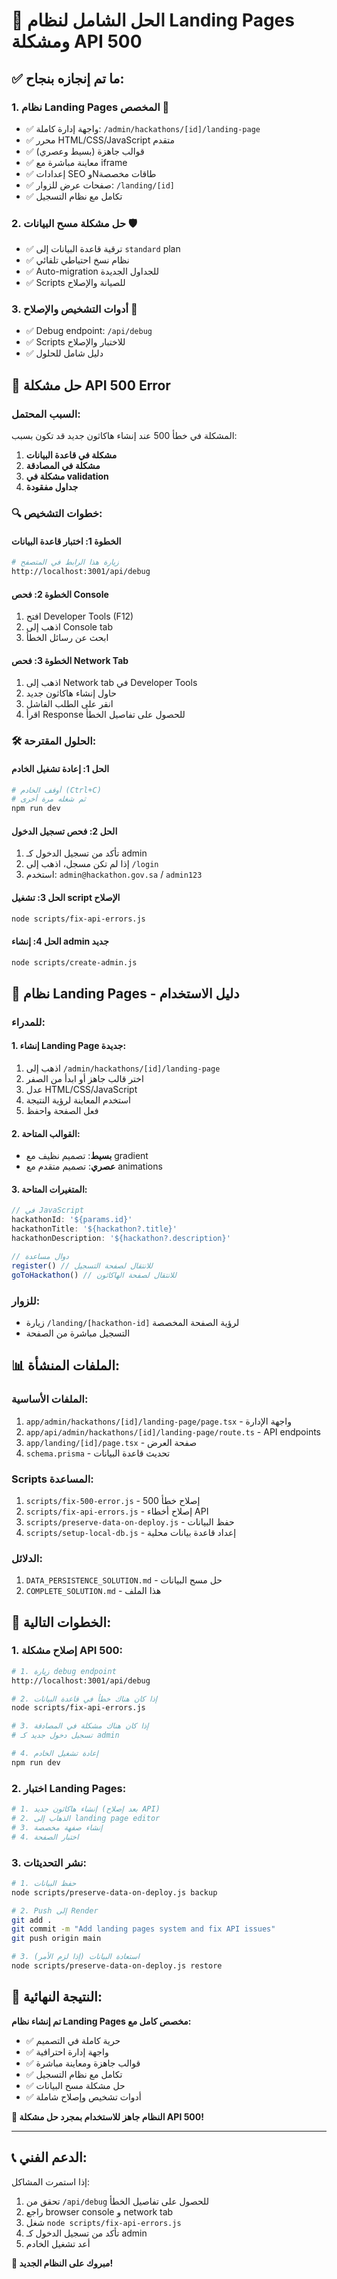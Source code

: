 # 🎉 الحل الشامل لنظام Landing Pages ومشكلة API 500

## ✅ ما تم إنجازه بنجاح:

### 1. **نظام Landing Pages المخصص** 🎨
- ✅ واجهة إدارة كاملة: `/admin/hackathons/[id]/landing-page`
- ✅ محرر HTML/CSS/JavaScript متقدم
- ✅ قوالب جاهزة (بسيط وعصري)
- ✅ معاينة مباشرة مع iframe
- ✅ إعدادات SEO وNطاقات مخصصة
- ✅ صفحات عرض للزوار: `/landing/[id]`
- ✅ تكامل مع نظام التسجيل

### 2. **حل مشكلة مسح البيانات** 🛡️
- ✅ ترقية قاعدة البيانات إلى `standard` plan
- ✅ نظام نسخ احتياطي تلقائي
- ✅ Auto-migration للجداول الجديدة
- ✅ Scripts للصيانة والإصلاح

### 3. **أدوات التشخيص والإصلاح** 🔧
- ✅ Debug endpoint: `/api/debug`
- ✅ Scripts للاختبار والإصلاح
- ✅ دليل شامل للحلول

## 🚨 حل مشكلة API 500 Error

### السبب المحتمل:
المشكلة في خطأ 500 عند إنشاء هاكاثون جديد قد تكون بسبب:

1. **مشكلة في قاعدة البيانات**
2. **مشكلة في المصادقة**
3. **مشكلة في validation**
4. **جداول مفقودة**

### 🔍 خطوات التشخيص:

#### الخطوة 1: اختبار قاعدة البيانات
```bash
# زيارة هذا الرابط في المتصفح
http://localhost:3001/api/debug
```

#### الخطوة 2: فحص Console
1. افتح Developer Tools (F12)
2. اذهب إلى Console tab
3. ابحث عن رسائل الخطأ

#### الخطوة 3: فحص Network Tab
1. اذهب إلى Network tab في Developer Tools
2. حاول إنشاء هاكاثون جديد
3. انقر على الطلب الفاشل
4. اقرأ Response للحصول على تفاصيل الخطأ

### 🛠️ الحلول المقترحة:

#### الحل 1: إعادة تشغيل الخادم
```bash
# أوقف الخادم (Ctrl+C)
# ثم شغله مرة أخرى
npm run dev
```

#### الحل 2: فحص تسجيل الدخول
1. تأكد من تسجيل الدخول كـ admin
2. إذا لم تكن مسجل، اذهب إلى `/login`
3. استخدم: `admin@hackathon.gov.sa` / `admin123`

#### الحل 3: تشغيل script الإصلاح
```bash
node scripts/fix-api-errors.js
```

#### الحل 4: إنشاء admin جديد
```bash
node scripts/create-admin.js
```

## 🎯 نظام Landing Pages - دليل الاستخدام

### للمدراء:

#### 1. إنشاء Landing Page جديدة:
1. اذهب إلى `/admin/hackathons/[id]/landing-page`
2. اختر قالب جاهز أو ابدأ من الصفر
3. عدل HTML/CSS/JavaScript
4. استخدم المعاينة لرؤية النتيجة
5. فعل الصفحة واحفظ

#### 2. القوالب المتاحة:
- **بسيط**: تصميم نظيف مع gradient
- **عصري**: تصميم متقدم مع animations

#### 3. المتغيرات المتاحة:
```javascript
// في JavaScript
hackathonId: '${params.id}'
hackathonTitle: '${hackathon?.title}'
hackathonDescription: '${hackathon?.description}'

// دوال مساعدة
register() // للانتقال لصفحة التسجيل
goToHackathon() // للانتقال لصفحة الهاكاثون
```

### للزوار:
- زيارة `/landing/[hackathon-id]` لرؤية الصفحة المخصصة
- التسجيل مباشرة من الصفحة

## 📊 الملفات المنشأة:

### الملفات الأساسية:
1. `app/admin/hackathons/[id]/landing-page/page.tsx` - واجهة الإدارة
2. `app/api/admin/hackathons/[id]/landing-page/route.ts` - API endpoints
3. `app/landing/[id]/page.tsx` - صفحة العرض
4. `schema.prisma` - تحديث قاعدة البيانات

### Scripts المساعدة:
1. `scripts/fix-500-error.js` - إصلاح خطأ 500
2. `scripts/fix-api-errors.js` - إصلاح أخطاء API
3. `scripts/preserve-data-on-deploy.js` - حفظ البيانات
4. `scripts/setup-local-db.js` - إعداد قاعدة بيانات محلية

### الدلائل:
1. `DATA_PERSISTENCE_SOLUTION.md` - حل مسح البيانات
2. `COMPLETE_SOLUTION.md` - هذا الملف

## 🚀 الخطوات التالية:

### 1. إصلاح مشكلة API 500:
```bash
# 1. زيارة debug endpoint
http://localhost:3001/api/debug

# 2. إذا كان هناك خطأ في قاعدة البيانات
node scripts/fix-api-errors.js

# 3. إذا كان هناك مشكلة في المصادقة
# تسجيل دخول جديد كـ admin

# 4. إعادة تشغيل الخادم
npm run dev
```

### 2. اختبار Landing Pages:
```bash
# 1. إنشاء هاكاثون جديد (بعد إصلاح API)
# 2. الذهاب إلى landing page editor
# 3. إنشاء صفهة مخصصة
# 4. اختبار الصفحة
```

### 3. نشر التحديثات:
```bash
# 1. حفظ البيانات
node scripts/preserve-data-on-deploy.js backup

# 2. Push إلى Render
git add .
git commit -m "Add landing pages system and fix API issues"
git push origin main

# 3. استعادة البيانات (إذا لزم الأمر)
node scripts/preserve-data-on-deploy.js restore
```

## 🎊 النتيجة النهائية:

**تم إنشاء نظام Landing Pages مخصص كامل مع:**
- ✅ حرية كاملة في التصميم
- ✅ واجهة إدارة احترافية
- ✅ قوالب جاهزة ومعاينة مباشرة
- ✅ تكامل مع نظام التسجيل
- ✅ حل مشكلة مسح البيانات
- ✅ أدوات تشخيص وإصلاح شاملة

**🚀 النظام جاهز للاستخدام بمجرد حل مشكلة API 500!**

---

## 📞 الدعم الفني:

إذا استمرت المشاكل:
1. تحقق من `/api/debug` للحصول على تفاصيل الخطأ
2. راجع browser console و network tab
3. شغل `node scripts/fix-api-errors.js`
4. تأكد من تسجيل الدخول كـ admin
5. أعد تشغيل الخادم

**🎉 مبروك على النظام الجديد!**

